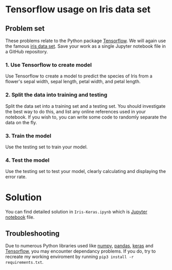 # Tensorflow usage on Iris data set

## Problem set
These problems relate to the Python package [Tensorflow](https://www.tensorflow.org/).
We will again use the famous [iris data set](https://en.wikipedia.org/wiki/Iris_flower_data_set).
Save your work as a single Jupyter notebook file in a GitHub repository.
### 1. Use Tensorflow to create model
Use Tensorflow to create a model to predict the species of Iris from a flower's sepal width, sepal length, petal width, and petal length.


### 2. Split the data into training and testing
Split the data set into a training set and a testing set.
You should investigate the best way to do this, and list any online references used in your notebook.
If you wish to, you can write some code to randomly separate the data on the fly.


### 3. Train the model
Use the testing set to train your model.


### 4. Test the model
Use the testing set to test your model, clearly calculating and displaying the error rate.

# Solution
You can find detailed solution in `Iris-Keras.ipynb` which is [Jupyter notebook](https://jupyter.org/) file.

## Troubleshooting

Due to numerous Python libraries used like [numpy](), [pandas](), [keras]() and [Tensorflow](), you may encounter dependancy problems. If you do, try to recreate my working enviroment by running `pip3 install -r requirements.txt`.